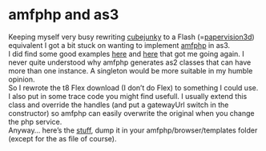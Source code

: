 <!--
  id: 296
  date: 2007-04-15
  modified: 2014-03-11
  slug: amfphp-and-as3
  type: post
  excerpt: <p>Keeping myself very busy rewriting cubejunky to a Flash (=papervision3d) equivalent I got a bit stuck on wanting to implement amfphp in as3. I did find some good examples here and here that got me going again. I never quite understood why amfphp generates as2 classes that can have more than one instance. A singleton [&hellip;]</p>
  categories: code, backend, work, ActionScript
  tags: amfphp
  inCv: 
  inPortfolio: 
  dateFrom: 
  dateTo: 
-->

# amfphp and as3

<p>Keeping myself very busy rewriting <a href="javascript:Sjeiti.showIFrame('coderef.php?id=611',800,600,'Cubejunky',this)" title="Remember Sokoban?... sort of like that but then in 3D">cubejunky</a> to a Flash (=<a href="http://www.papervision3d.org" target="pv3d">papervision3d</a>) equivalent I got a bit stuck on wanting to implement <a href="http://www.amfphp.org/" target="ap">amfphp</a> in as3.<br />
I did find some good examples <a href="http://www.oscartrelles.com/archives/as3_flash_remoting_example" target="ot">here</a> and <a href="http://t8design.com/weblogs/?p=14" target="t8d">here</a> that got me going again. I never quite understood why amfphp generates as2 classes that can have more than one instance. A singleton would be more suitable in my humble opinion.<br />
So I rewrote the t8 Flex download (I don&#8217;t do Flex) to something I could use. I also put in some trace code you might find usefull. I usually extend this class and override the handles (and put a gatewayUrl switch in the constructor) so amfphp can easily overwrite the original when you change the php service.<br />
Anyway&#8230; here&#8217;s the <a href="https://res.cloudinary.com/dn1rmdjs5/image/upload/v1566568756/rv/amfphp_as3.zip">stuff</a>, dump it in your amfphp/browser/templates folder (except for the as file of course).</p>
